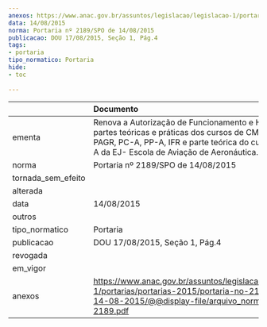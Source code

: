 ```yaml
---
anexos: https://www.anac.gov.br/assuntos/legislacao/legislacao-1/portarias/portarias-2015/portaria-no-2189-spo-de-14-08-2015/@@display-file/arquivo_norma/PA2015-2189.pdf
data: 14/08/2015
norma: Portaria nº 2189/SPO de 14/08/2015
publicacao: DOU 17/08/2015, Seção 1, Pág.4
tags:
- portaria
tipo_normatico: Portaria
hide: 
- toc 
 
---
```


|                    | Documento                                                                                                                                                                                                |
|:-------------------|:---------------------------------------------------------------------------------------------------------------------------------------------------------------------------------------------------------|
| ementa             | Renova a Autorização de Funcionamento e Homologa as partes teóricas e práticas dos cursos de CMV, INVA, PAGR, PC-A, PP-A, IFR e parte teórica do curso de PLA-A da EJ- Escola de Aviação de Aeronáutica. |
| norma              | Portaria nº 2189/SPO de 14/08/2015                                                                                                                                                                       |
| tornada_sem_efeito |                                                                                                                                                                                                          |
| alterada           |                                                                                                                                                                                                          |
| data               | 14/08/2015                                                                                                                                                                                               |
| outros             |                                                                                                                                                                                                          |
| tipo_normatico     | Portaria                                                                                                                                                                                                 |
| publicacao         | DOU 17/08/2015, Seção 1, Pág.4                                                                                                                                                                           |
| revogada           |                                                                                                                                                                                                          |
| em_vigor           |                                                                                                                                                                                                          |
| anexos             | https://www.anac.gov.br/assuntos/legislacao/legislacao-1/portarias/portarias-2015/portaria-no-2189-spo-de-14-08-2015/@@display-file/arquivo_norma/PA2015-2189.pdf                                        |